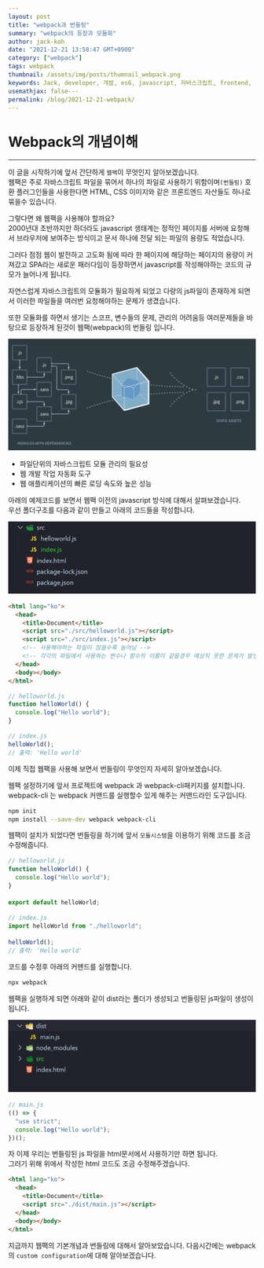```yaml
---
layout: post
title: "webpack과 번들링"
summary: "webpack의 등장과 모듈화"
author: jack-koh
date: "2021-12-21 13:58:47 GMT+0900"
category: ["webpack"]
tags: webpack
thumbnail: /assets/img/posts/thumnail_webpack.png
keywords: Jack, developer, 개발, es6, javascript, 자바스크립트, frontend, 프론트엔드, webpack, webpack5, 웹팩, 웹팩5, bundle, bundler, 번들, 번들러
usemathjax: false---
permalink: /blog/2021-12-21-webpack/
---
```


# Webpack의 개념이해

---

이 글을 시작하기에 앞서 간단하게 `웹팩`이 무엇인지 알아보겠습니다.  
웹팩은 주로 자바스크립트 파일을 묶어서 하나의 파일로 사용하기 위함이며`(번들링)` 호환 플러그인들을 사용한다면 HTML, CSS 이미지와 같은 프론트엔드 자산들도 하나로 묶을수 있습니다.

그렇다면 왜 웹팩을 사용해야 할까요?  
2000년대 초반까지만 하더라도 javascript 생태계는 정적인 페이지를 서버에 요청해서 브라우저에 보여주는 방식이고 문서 하나에 전달 되는 파일의 용량도 적었습니다.

그러다 점점 웹이 발전하고 고도화 됨에 따라 한 페이지에 해당하는 페이지의 용량이 커져갔고 SPA라는 새로운 패러다임이 등장하면서 javascript를 작성해야하는 코드의 규모가 늘어나게 됩니다.

자연스럽게 자바스크립트의 모듈화가 필요하게 되었고 다량의 js파일이 존재하게 되면서 이러한 파일들을 여러번 요청해야하는 문제가 생겼습니다.

또한 모듈화를 하면서 생기는 스코프, 변수들의 문제, 관리의 어려움등 여러문제들을 바탕으로 등장하게 된것이 웹팩(webpack)의 번들링 입니다.

<p class="image__center">
  <img src="/assets/img/posts/webpack/setting/webpack.png" alt="webpack">
</p>

- 파일단위의 자바스크립트 모듈 관리의 필요성
- 웹 개발 작업 자동화 도구
- 웹 애플리케이션의 빠른 로딩 속도와 높은 성능

아래의 예제코드를 보면서 웹팩 이전의 javascript 방식에 대해서 살펴보겠습니다.  
우선 폴더구조를 다음과 같이 만들고 아래의 코드들을 작성합니다.

<p class="image__center">
  <img src="/assets/img/posts/webpack/setting/folder_tree.png" alt="folder_tree">
</p>

```html
<html lang="ko">
  <head>
    <title>Document</title>
    <script src="./src/helloworld.js"></script>
    <script src="./src/index.js"></script>
    <!-- 사용해야하는 파일이 많을수록 늘어남 -->
    <!-- 각각의 파일에서 사용하는 변수나 함수의 이름이 같을경우 예상치 못한 문제가 발생할수 있음 -->
  </head>
  <body></body>
</html>
```

```javascript
// helloworld.js
function helloWorld() {
  console.log("Hello world");
}
```

```javascript
// index.js
helloWorld();
// 출력: 'Hello world'
```

이제 직접 웹팩을 사용해 보면서 번들링이 무엇인지 자세히 알아보겠습니다.

웹팩 설정하기에 앞서 프로젝트에 webpack 과 webpack-cli패키지를 설치합니다.  
webpack-cli 는 webpack 커맨드를 실행할수 있게 해주는 커맨드라인 도구입니다.

```bash
npm init
npm install --save-dev webpack webpack-cli
```

웹팩이 설치가 되었다면 번들링을 하기에 앞서 `모듈시스템`을 이용하기 위해 코드를 조금 수정해줍니다.

```javascript
// helloworld.js
function helloWorld() {
  console.log("Hello world");
}

export default helloWorld;
```

```javascript
// index.js
import helloWorld from "./helloworld";

helloWorld();
// 출력: 'Hello world'
```

코드를 수정후 아래의 커맨드를 실행합니다.

```bash
npx webpack
```

웹팩을 실행하게 되면 아래와 같이 dist라는 폴더가 생성되고 번들링된 js파일이 생성이 됩니다.

<p class="image__center">
  <img src="/assets/img/posts/webpack/setting/dist.png" alt="dist">
</p>

```javascript
// main.js
(() => {
  "use strict";
  console.log("Hello world");
})();
```

자 이제 우리는 번들링된 js 파일을 html문서에서 사용하기만 하면 됩니다.  
그러기 위해 위에서 작성한 html 코드도 조금 수정해주겠습니다.

```html
<html lang="ko">
  <head>
    <title>Document</title>
    <script src="./dist/main.js"></script>
  </head>
  <body></body>
</html>
```

지금까지 웹팩의 기본개념과 번들링에 대해서 알아보았습니다.
다음시간에는 webpack의 `custom configuration`에 대해 알아보겠습니다.

